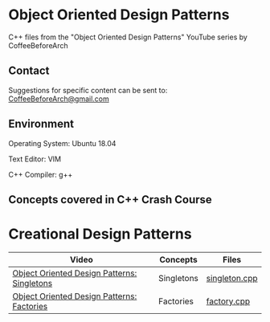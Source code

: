# Object Oriented Design Patterns
C++ files from the "Object Oriented Design Patterns" YouTube series by CoffeeBeforeArch 

## Contact

Suggestions for specific content can be sent to: CoffeeBeforeArch@gmail.com

## Environment 
Operating System: Ubuntu 18.04

Text Editor: VIM

C++ Compiler: g++

## Concepts covered in C++ Crash Course
# Creational Design Patterns
| Video | Concepts | Files |
| ----- | -------- | ----- |
| <a href=https://youtu.be/HcKFp1CJi7Y>Object Oriented Design Patterns: Singletons</a> | Singletons | <a href=https://github.com/CoffeeBeforeArch/oo_design_patterns/blob/master/creational_design/singleton/singleton.cpp>singleton.cpp</a> |
| <a href=https://youtu.be/DutF7S27bZk>Object Oriented Design Patterns: Factories</a> | Factories | <a href=https://github.com/CoffeeBeforeArch/oo_design_patterns/blob/master/creational_design/factory/factory/factory.cpp>factory.cpp</a> |
